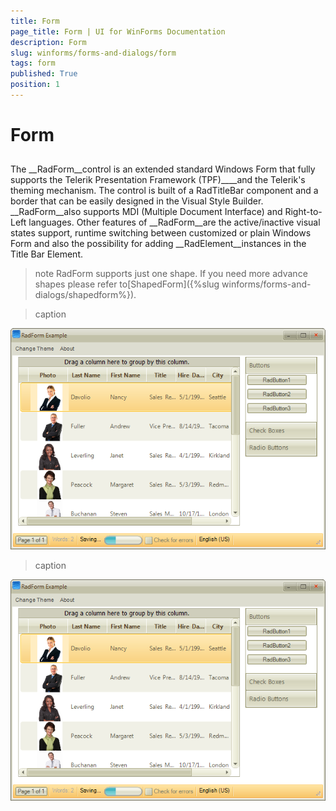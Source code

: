 ```yaml
---
title: Form
page_title: Form | UI for WinForms Documentation
description: Form
slug: winforms/forms-and-dialogs/form
tags: form
published: True
position: 1
---
```


# Form



## 

The __RadForm__control is an extended standard Windows Form that fully supports the Telerik Presentation Framework (TPF)____and the Telerik's theming mechanism. The control is built of a RadTitleBar component and a border that can be easily designed in the Visual Style Builder. __RadForm__also supports MDI (Multiple Document Interface) and Right-to-Left languages. Other features of __RadForm__are the active/inactive visual states support, runtime switching between customized or plain Windows Form and also the possibility for adding __RadElement__instances in the Title Bar Element.

>note RadForm supports just one shape. If you need more advance shapes please refer to[ShapedForm]({%slug winforms/forms-and-dialogs/shapedform%}).
>



>caption 

![forms-and-dialogs-form-overview 001](images/forms-and-dialogs-form-overview001.png)




>caption 

![forms-and-dialogs-form-overview 001](images/forms-and-dialogs-form-overview001.png)


